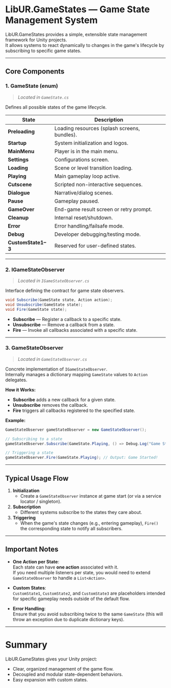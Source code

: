 # **LibUR.GameStates** — Game State Management System

LibUR.GameStates provides a simple, extensible state management framework for Unity projects.  
It allows systems to react dynamically to changes in the game's lifecycle by subscribing to specific game states.

---

## **Core Components**

### **1. GameState (enum)**

> _Located in `GameState.cs`_

Defines all possible states of the game lifecycle.

| State              | Description                                  |
| ------------------ | -------------------------------------------- |
| **Preloading**     | Loading resources (splash screens, bundles). |
| **Startup**        | System initialization and logos.             |
| **MainMenu**       | Player is in the main menu.                  |
| **Settings**       | Configurations screen.                       |
| **Loading**        | Scene or level transition loading.           |
| **Playing**        | Main gameplay loop active.                   |
| **Cutscene**       | Scripted non-interactive sequences.          |
| **Dialogue**       | Narrative/dialog scenes.                     |
| **Pause**          | Gameplay paused.                             |
| **GameOver**       | End-game result screen or retry prompt.      |
| **Cleanup**        | Internal reset/shutdown.                     |
| **Error**          | Error handling/failsafe mode.                |
| **Debug**          | Developer debugging/testing mode.            |
| **CustomState1–3** | Reserved for user-defined states.            |

---

### **2. IGameStateObserver**

> _Located in `IGameStateObserver.cs`_

Interface defining the contract for game state observers.

```csharp
void Subscribe(GameState state, Action action);
void Unsubscribe(GameState state);
void Fire(GameState state);
```

- **Subscribe** — Register a callback to a specific state.
- **Unsubscribe** — Remove a callback from a state.
- **Fire** — Invoke all callbacks associated with a specific state.

---

### **3. GameStateObserver**

> _Located in `GameStateObserver.cs`_

Concrete implementation of `IGameStateObserver`.  
Internally manages a dictionary mapping `GameState` values to `Action` delegates.

**How it Works:**

- **Subscribe** adds a new callback for a given state.
- **Unsubscribe** removes the callback.
- **Fire** triggers all callbacks registered to the specified state.

**Example:**

```csharp
GameStateObserver gameStateObserver = new GameStateObserver();

// Subscribing to a state
gameStateObserver.Subscribe(GameState.Playing, () => Debug.Log("Game Started!"));

// Triggering a state
gameStateObserver.Fire(GameState.Playing); // Output: Game Started!
```

---

## **Typical Usage Flow**

1. **Initialization**
   - Create a `GameStateObserver` instance at game start (or via a service locator / singleton).
2. **Subscription**
   - Different systems subscribe to the states they care about.
3. **Triggering**
   - When the game's state changes (e.g., entering gameplay), `Fire()` the corresponding state to notify all subscribers.

---

## **Important Notes**

- **One Action per State**:  
  Each state can have **one action** associated with it.  
  If you need multiple listeners per state, you would need to extend `GameStateObserver` to handle a `List<Action>`.
- **Custom States**:  
  `CustomState1`, `CustomState2`, and `CustomState3` are placeholders intended for specific gameplay needs outside of the default flow.

- **Error Handling**:  
  Ensure that you avoid subscribing twice to the same `GameState` (this will throw an exception due to duplicate dictionary keys).

---

# **Summary**

LibUR.GameStates gives your Unity project:

- Clear, organized management of the game flow.
- Decoupled and modular state-dependent behaviors.
- Easy expansion with custom states.
